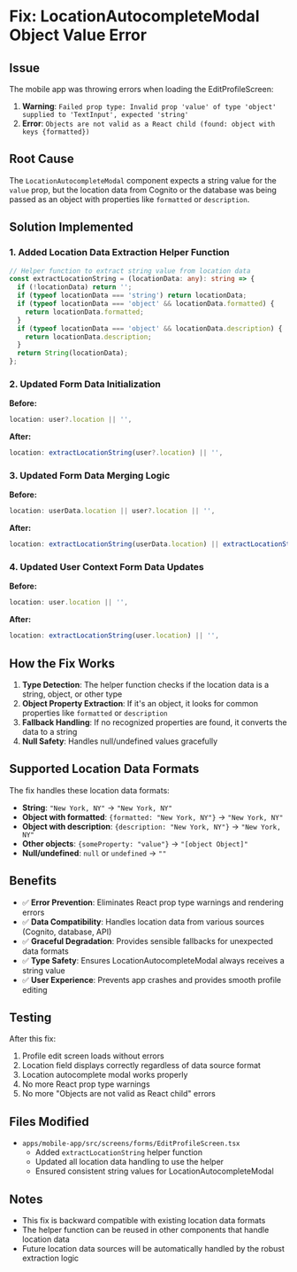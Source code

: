 # Fix: LocationAutocompleteModal Object Value Error

## Issue

The mobile app was throwing errors when loading the EditProfileScreen:

1. **Warning**: `Failed prop type: Invalid prop 'value' of type 'object' supplied to 'TextInput', expected 'string'`
2. **Error**: `Objects are not valid as a React child (found: object with keys {formatted})`

## Root Cause

The `LocationAutocompleteModal` component expects a string value for the `value` prop, but the location data from Cognito or the database was being passed as an object with properties like `formatted` or `description`.

## Solution Implemented

### 1. Added Location Data Extraction Helper Function

```typescript
// Helper function to extract string value from location data
const extractLocationString = (locationData: any): string => {
  if (!locationData) return '';
  if (typeof locationData === 'string') return locationData;
  if (typeof locationData === 'object' && locationData.formatted) {
    return locationData.formatted;
  }
  if (typeof locationData === 'object' && locationData.description) {
    return locationData.description;
  }
  return String(locationData);
};
```

### 2. Updated Form Data Initialization

**Before:**

```typescript
location: user?.location || '',
```

**After:**

```typescript
location: extractLocationString(user?.location) || '',
```

### 3. Updated Form Data Merging Logic

**Before:**

```typescript
location: userData.location || user?.location || '',
```

**After:**

```typescript
location: extractLocationString(userData.location) || extractLocationString(user?.location) || '',
```

### 4. Updated User Context Form Data Updates

**Before:**

```typescript
location: user.location || '',
```

**After:**

```typescript
location: extractLocationString(user.location) || '',
```

## How the Fix Works

1. **Type Detection**: The helper function checks if the location data is a string, object, or other type
2. **Object Property Extraction**: If it's an object, it looks for common properties like `formatted` or `description`
3. **Fallback Handling**: If no recognized properties are found, it converts the data to a string
4. **Null Safety**: Handles null/undefined values gracefully

## Supported Location Data Formats

The fix handles these location data formats:

- **String**: `"New York, NY"` → `"New York, NY"`
- **Object with formatted**: `{formatted: "New York, NY"}` → `"New York, NY"`
- **Object with description**: `{description: "New York, NY"}` → `"New York, NY"`
- **Other objects**: `{someProperty: "value"}` → `"[object Object]"`
- **Null/undefined**: `null` or `undefined` → `""`

## Benefits

- ✅ **Error Prevention**: Eliminates React prop type warnings and rendering errors
- ✅ **Data Compatibility**: Handles location data from various sources (Cognito, database, API)
- ✅ **Graceful Degradation**: Provides sensible fallbacks for unexpected data formats
- ✅ **Type Safety**: Ensures LocationAutocompleteModal always receives a string value
- ✅ **User Experience**: Prevents app crashes and provides smooth profile editing

## Testing

After this fix:

1. Profile edit screen loads without errors
2. Location field displays correctly regardless of data source format
3. Location autocomplete modal works properly
4. No more React prop type warnings
5. No more "Objects are not valid as React child" errors

## Files Modified

- `apps/mobile-app/src/screens/forms/EditProfileScreen.tsx`
  - Added `extractLocationString` helper function
  - Updated all location data handling to use the helper
  - Ensured consistent string values for LocationAutocompleteModal

## Notes

- This fix is backward compatible with existing location data formats
- The helper function can be reused in other components that handle location data
- Future location data sources will be automatically handled by the robust extraction logic
